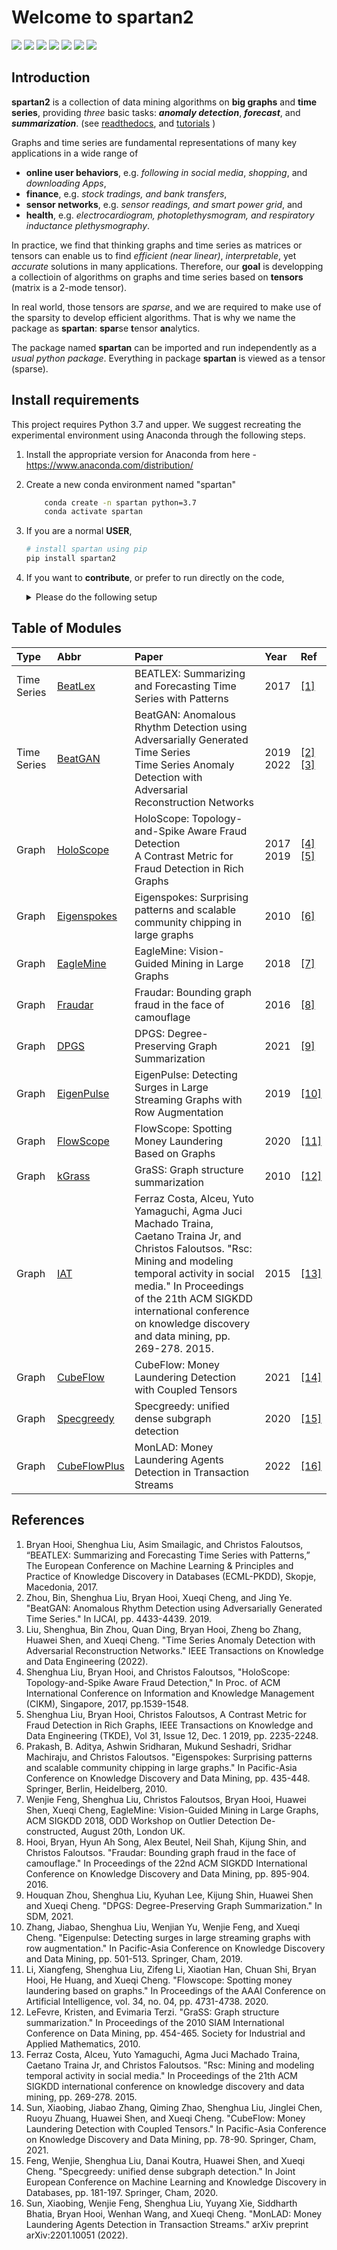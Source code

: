 
# Welcome to spartan2

![](https://img.shields.io/badge/language-python-yellow.svg)
[![](https://img.shields.io/badge/pypi-0.1.3-brightgreen.svg)](https://pypi.org/project/spartan2/)
![](https://img.shields.io/github/forks/BGT-M/spartan2.svg?color=blue)
![](https://img.shields.io/github/stars/BGT-M/spartan2.svg?color=blue)
[![](https://readthedocs.org/projects/spartan2/badge/?version=latest)](https://spartan2.readthedocs.io/en/latest/)
[![](https://github.com/BGT-M/spartan2/actions/workflows/python-publish.yml/badge.svg)](https://github.com/BGT-M/spartan2/actions)
[![](https://img.shields.io/github/license/BGT-M/spartan2.svg)](https://github.com/BGT-M/spartan2/blob/master/LICENSE)


## Introduction

**spartan2** is a collection of data mining algorithms on **big graphs** and
**time series**, providing *three* basic tasks: ***anomaly detection***,
***forecast***, and ***summarization***. (see [readthedocs](https://spartan2.readthedocs.io/en/latest/), and [tutorials](https://github.com/BGT-M/spartan2-tutorials) )

Graphs and time series are fundamental representations of many key applications
in a wide range of 
- **online user behaviors**, e.g. *following in social media*, *shopping*, and *downloading Apps*,
- **finance**, e.g. *stock tradings, and bank transfers*, 
- **sensor networks**, e.g. *sensor readings, and smart power grid*,
and 
- **health**, e.g. *electrocardiogram, photoplethysmogram, and respiratory inductance plethysmography*.

In practice, we find that thinking graphs and time series as matrices or tensors
can enable us to find *efficient (near linear)*, *interpretable*, yet *accurate* solutions in many applications.
Therefore, our **goal** is developping a collectioin of algorithms on graphs and time series based
on **tensors** (matrix is a 2-mode tensor).

In real world, those tensors are *sparse*, and we
are required to make use of the sparsity to develop efficient algorithms. 
That is why we name the package as
**spartan**: **spar**se **t**ensor **an**alytics.

The package named **spartan** can be imported and run independently as a *usual python package*.
Everything in package **spartan** is viewed as a tensor (sparse).

## Install requirements

This project requires Python 3.7 and upper.
We suggest recreating the experimental environment using Anaconda through the following steps.

1. Install the appropriate version for Anaconda from here - https://www.anaconda.com/distribution/

2. Create a new conda environment named "spartan"
    ```bash
        conda create -n spartan python=3.7
        conda activate spartan
    ```

3. If you are a normal **USER**,
    ```bash
    # install spartan using pip
    pip install spartan2
    ```


4. If you want to **contribute**, or prefer to run directly on the code,
    <details>
        <summary>Please do the following setup</summary>

    - 4.1 Clone the project from github

        ```bash
        git clone git@github.com:BGT-M/spartan2.git
        ```

    - 4.2 Install requirements.
        ```bash
        # [not recommended]# pip install --user --requirement requirements
        # using conda tool
        conda install --force-reinstall -y --name spartan -c conda-forge --file requirements
        ```

        *or use the following way*

            ```bash
            # this may not work in ubuntu 18.04
            python setup.py install
            ```

    - 4.3 Install code in development mode
        ```bash
        # in parent directory of spartan2
        pip install -e spartan2
        ```
    - 4.4 Since you install your package to a location other than the user site-packages directory, you will need to
    add environment variable PYTHONPATH in ~/.bashrc

        ```bash
        export PYTHONPATH=/<dir to spartan2>/spartan2:$PYTHONPATH
        ```

        *or prepend the path to that directory to your PYTHONPATH environment variable.*

        ```python
        import sys
        sys.path.append("/<dir to spartan2>/spartan2")
        ```
        *or do as follows*

        ```bash
        #find directory of site-packages
        python -c 'import site; print(site.getsitepackages())'

        #add \<name\>.pth file in your site-packages directory with string '/<dir to spartan2>/spartan2'

        ```

    </details>


## Table of Modules
| Type        | Abbr                                                                                     | Paper                                                                                                                                                                                                                                                                                             | Year         | Ref                                                                                                                                                                                                                                          |
| :---------- | :--------------------------------------------------------------------------------------- | :------------------------------------------------------------------------------------------------------------------------------------------------------------------------------------------------------------------------------------------------------------------------------------------------ | :----------- | :------------------------------------------------------------------------------------------------------------------------------------------------------------------------------------------------------------------------------------------- |
| Time Series | [BeatLex](https://github.com/BGT-M/spartan2/tree/master/spartan/model/beatlex)           | BEATLEX: Summarizing and Forecasting Time Series with Patterns                                                                                                                                                                                                                                    | 2017         | [[1]](https://shenghua-liu.github.io/papers/pkdd2017-beatlex.pdf)                                                                                                                                                                            |
| Time Series | [BeatGAN](https://github.com/BGT-M/spartan2/tree/master/spartan/model/beatgan)           | BeatGAN: Anomalous Rhythm Detection using Adversarially Generated Time Series<br>Time Series Anomaly Detection with Adversarial Reconstruction Networks                                                                                                                                           | 2019<br>2022 | [[2]](https://www.ijcai.org/Proceedings/2019/0616.pdf)<br>[[3]](https://ieeexplore.ieee.org/abstract/document/9669010/)                                                                                                                      |
| Graph       | [HoloScope](https://github.com/BGT-M/spartan2/tree/master/spartan/model/holoscope)       | HoloScope: Topology-and-Spike Aware Fraud Detection<br>A Contrast Metric for Fraud Detection in Rich Graphs                                                                                                                                                                                       | 2017<br>2019 | [[4]](https://shenghua-liu.github.io/papers/cikm2017-holoscope.pdf)<br>[[5]](https://ieeexplore.ieee.org/stamp/stamp.jsp?tp=&arnumber=8494803)                                                                                               |
| Graph       | [Eigenspokes](https://github.com/BGT-M/spartan2/tree/master/spartan/model/eigenspokes)   | Eigenspokes: Surprising patterns and scalable community chipping in large graphs                                                                                                                                                                                                                  | 2010         | [[6]](https://www.cs.cmu.edu/~christos/PUBLICATIONS/pakdd10-eigenspokes.pdf)                                                                                                                                                                 |
| Graph       | [EagleMine](https://github.com/BGT-M/spartan2/tree/master/spartan/model/eaglemine)       | EagleMine: Vision-Guided Mining in Large Graphs                                                                                                                                                                                                                                                   | 2018         | [[7]](https://www.andrew.cmu.edu/user/lakoglu/odd/accepted_papers/ODD_v50_paper_25.pdf)                                                                                                                                                      |
| Graph       | [Fraudar](https://github.com/BGT-M/spartan2/tree/master/spartan/model/fraudar)           | Fraudar: Bounding graph fraud in the face of camouflage                                                                                                                                                                                                                                           | 2016         | [[8]](https://www.kdd.org/kdd2016/papers/files/rfp0110-hooiA.pdf)                                                                                                                                                                            |
| Graph       | [DPGS](https://github.com/BGT-M/spartan2/tree/master/spartan/model/DPGS)                 | DPGS: Degree-Preserving Graph Summarization                                                                                                                                                                                                                                                       | 2021         | [[9]](https://shenghua-liu.github.io/papers/sdm2021-dpgs.pdf)                                                                                                                                                                                |
| Graph       | [EigenPulse](https://github.com/BGT-M/spartan2/tree/master/spartan/model/eigenpulse)     | EigenPulse: Detecting Surges in Large Streaming Graphs with Row Augmentation                                                                                                                                                                                                                      | 2019         | [[10]](https://link.springer.com/chapter/10.1007/978-3-030-16145-3_39)                                                                                                                                                                       |
| Graph       | [FlowScope](https://github.com/BGT-M/spartan2/tree/master/spartan/model/flowscope)       | FlowScope: Spotting Money Laundering Based on Graphs                                                                                                                                                                                                                                              | 2020         | [[11]](https://ojs.aaai.org/index.php/AAAI/article/view/5906)                                                                                                                                                                                |
| Graph       | [kGrass](https://github.com/BGT-M/spartan2/tree/master/spartan/model/kGS)                | GraSS: Graph structure summarization                                                                                                                                                                                                                                                              | 2010         | [[12]](https://epubs.siam.org/doi/epdf/10.1137/1.9781611972801.40)                                                                                                                                                                           |
| Graph       | [IAT](https://github.com/BGT-M/spartan2/tree/master/spartan/model/iat)                   | Ferraz Costa, Alceu, Yuto Yamaguchi, Agma Juci Machado Traina, Caetano Traina Jr, and Christos Faloutsos. "Rsc: Mining and modeling temporal activity in social media." In Proceedings of the 21th ACM SIGKDD international conference on knowledge discovery and data mining, pp. 269-278. 2015. | 2015         | [[13]](https://www.researchgate.net/profile/Alceu-Ferraz-Costa/publication/277311838_RSC_Mining_and_Modeling_Temporal_Activity_in_Social_Media/links/55945d2f08ae793d1379872f/RSC-Mining-and-Modeling-Temporal-Activity-in-Social-Media.pdf) |
| Graph       | [CubeFlow](https://github.com/BGT-M/spartan2/tree/master/spartan/model/CubeFlow)         | CubeFlow: Money Laundering Detection with Coupled Tensors                                                                                                                                                                                                                                         | 2021         | [[14]](https://arxiv.org/pdf/2103.12411.pdf)                                                                                                                                                                                                 |
| Graph       | [Specgreedy](https://github.com/BGT-M/spartan2/tree/master/spartan/model/specgreedy)     | Specgreedy: unified dense subgraph detection                                                                                                                                                                                                                                                      | 2020         | [[15]](https://shenghua-liu.github.io/papers/pkdd2020_specgreedy.pdf)                                                                                                                                                                        |
| Graph       | [CubeFlowPlus](https://github.com/BGT-M/spartan2/tree/master/spartan/model/CubeFlowPlus) | MonLAD: Money Laundering Agents Detection in Transaction Streams                                                                                                                                                                                                                                  | 2022         | [[16]](https://arxiv.org/pdf/2201.10051.pdf)                                                                                                                                                                                                 |

## References
1. Bryan Hooi, Shenghua Liu, Asim Smailagic, and Christos Faloutsos, “BEATLEX: Summarizing and Forecasting Time Series with Patterns,” The European Conference on Machine Learning & Principles and Practice of Knowledge Discovery in Databases (ECML-PKDD), Skopje, Macedonia, 2017.
2. Zhou, Bin, Shenghua Liu, Bryan Hooi, Xueqi Cheng, and Jing Ye. "BeatGAN: Anomalous Rhythm Detection using Adversarially Generated Time Series." In IJCAI, pp. 4433-4439. 2019.
3. Liu, Shenghua, Bin Zhou, Quan Ding, Bryan Hooi, Zheng bo Zhang, Huawei Shen, and Xueqi Cheng. "Time Series Anomaly Detection with Adversarial Reconstruction Networks." IEEE Transactions on Knowledge and Data Engineering (2022).
4. Shenghua Liu, Bryan Hooi, and Christos Faloutsos, "HoloScope: Topology-and-Spike Aware Fraud Detection," In Proc. of ACM International Conference on Information and Knowledge Management (CIKM), Singapore, 2017, pp.1539-1548.
5. Shenghua Liu, Bryan Hooi, Christos Faloutsos, A Contrast Metric for Fraud Detection in Rich Graphs, IEEE Transactions on Knowledge and Data Engineering (TKDE), Vol 31, Issue 12, Dec. 1 2019, pp. 2235-2248.
6. Prakash, B. Aditya, Ashwin Sridharan, Mukund Seshadri, Sridhar Machiraju, and Christos Faloutsos. "Eigenspokes: Surprising patterns and scalable community chipping in large graphs." In Pacific-Asia Conference on Knowledge Discovery and Data Mining, pp. 435-448. Springer, Berlin, Heidelberg, 2010.
7. Wenjie Feng, Shenghua Liu, Christos Faloutsos, Bryan Hooi, Huawei Shen, Xueqi Cheng, EagleMine: Vision-Guided Mining in Large Graphs, ACM SIGKDD 2018, ODD Workshop on Outlier Detection De-constructed, August 20th, London UK.
8. Hooi, Bryan, Hyun Ah Song, Alex Beutel, Neil Shah, Kijung Shin, and Christos Faloutsos. "Fraudar: Bounding graph fraud in the face of camouflage." In Proceedings of the 22nd ACM SIGKDD International Conference on Knowledge Discovery and Data Mining, pp. 895-904. 2016.
9. Houquan Zhou, Shenghua Liu, Kyuhan Lee, Kijung Shin, Huawei Shen and Xueqi Cheng. "DPGS: Degree-Preserving Graph Summarization." In SDM, 2021.
10. Zhang, Jiabao, Shenghua Liu, Wenjian Yu, Wenjie Feng, and Xueqi Cheng. "Eigenpulse: Detecting surges in large streaming graphs with row augmentation." In Pacific-Asia Conference on Knowledge Discovery and Data Mining, pp. 501-513. Springer, Cham, 2019.
11. Li, Xiangfeng, Shenghua Liu, Zifeng Li, Xiaotian Han, Chuan Shi, Bryan Hooi, He Huang, and Xueqi Cheng. "Flowscope: Spotting money laundering based on graphs." In Proceedings of the AAAI Conference on Artificial Intelligence, vol. 34, no. 04, pp. 4731-4738. 2020.
12. LeFevre, Kristen, and Evimaria Terzi. "GraSS: Graph structure summarization." In Proceedings of the 2010 SIAM International Conference on Data Mining, pp. 454-465. Society for Industrial and Applied Mathematics, 2010.
13. Ferraz Costa, Alceu, Yuto Yamaguchi, Agma Juci Machado Traina, Caetano Traina Jr, and Christos Faloutsos. "Rsc: Mining and modeling temporal activity in social media." In Proceedings of the 21th ACM SIGKDD international conference on knowledge discovery and data mining, pp. 269-278. 2015.
14. Sun, Xiaobing, Jiabao Zhang, Qiming Zhao, Shenghua Liu, Jinglei Chen, Ruoyu Zhuang, Huawei Shen, and Xueqi Cheng. "CubeFlow: Money Laundering Detection with Coupled Tensors." In Pacific-Asia Conference on Knowledge Discovery and Data Mining, pp. 78-90. Springer, Cham, 2021.
15. Feng, Wenjie, Shenghua Liu, Danai Koutra, Huawei Shen, and Xueqi Cheng. "Specgreedy: unified dense subgraph detection." In Joint European Conference on Machine Learning and Knowledge Discovery in Databases, pp. 181-197. Springer, Cham, 2020.
16. Sun, Xiaobing, Wenjie Feng, Shenghua Liu, Yuyang Xie, Siddharth Bhatia, Bryan Hooi, Wenhan Wang, and Xueqi Cheng. "MonLAD: Money Laundering Agents Detection in Transaction Streams." arXiv preprint arXiv:2201.10051 (2022).

